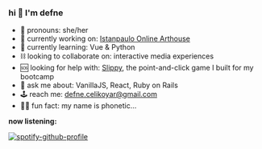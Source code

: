 ### hi 🧿 I'm defne
- 🥀 pronouns: she/her
- 🧪 currently working on: [Istanpaulo Online Arthouse](https://github.com/defnecelikoyar/istanpaulo_frontend)
- 🦇 currently learning: Vue & Python
- ⛓ looking to collaborate on: interactive media experiences
- 🆘 looking for help with: [Slippy](https://github.com/SirDigo/Phase-2-New-Slippy-Project), the point-and-click game I built for my bootcamp
- 🔮 ask me about: VanillaJS, React, Ruby on Rails
- 🕹 reach me: defne.celikoyar@gmail.com
- 🧞‍♀️ fun fact: my name is phonetic...

**now listening:**

[![spotify-github-profile](https://spotify-github-profile.vercel.app/api/view?uid=defnecelikoyar&cover_image=true&theme=natemoo-re&bar_color=ab4eb1&bar_color_cover=false)](https://github.com/kittinan/spotify-github-profile)

